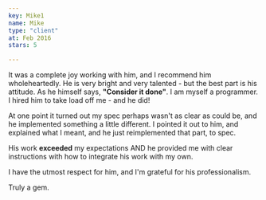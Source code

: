 ```yaml
--- 
key: Mike1
name: Mike
type: "client"
at: Feb 2016
stars: 5

---
```


It was a complete joy working with him, and I recommend him wholeheartedly. He is very bright and very talented - but the best part is his attitude. As he himself says, **"Consider it done"**. I am myself a programmer. I hired him to take load off me - and he did!

At one point it turned out my spec perhaps wasn't as clear as could be, and he implemented something a little different. I pointed it out to him, and explained what I meant, and he just reimplemented that part, to spec.

His work **exceeded** my expectations AND he provided me with clear instructions with how to integrate his work with my own.

I have the utmost respect for him, and I'm grateful for his professionalism.

Truly a gem.